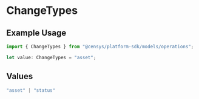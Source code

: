 # ChangeTypes

## Example Usage

```typescript
import { ChangeTypes } from "@censys/platform-sdk/models/operations";

let value: ChangeTypes = "asset";
```

## Values

```typescript
"asset" | "status"
```